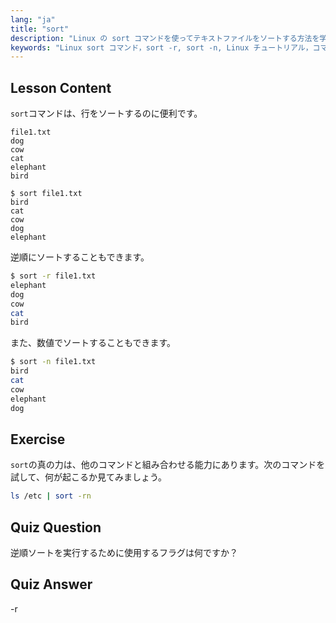 ```yaml
---
lang: "ja"
title: "sort"
description: "Linux の sort コマンドを使ってテキストファイルをソートする方法を学びましょう。逆順ソートや数値ソートなどのオプションを発見してください。Linux のコマンドラインスキルを向上させましょう！"
keywords: "Linux sort コマンド，sort -r, sort -n, Linux チュートリアル，コマンドライン，Linux 初心者，sort ガイド"
---
```


## Lesson Content

`sort`コマンドは、行をソートするのに便利です。

```plaintext
file1.txt
dog
cow
cat
elephant
bird

$ sort file1.txt
bird
cat
cow
dog
elephant
```

逆順にソートすることもできます。

```bash
$ sort -r file1.txt
elephant
dog
cow
cat
bird
```

また、数値でソートすることもできます。

```bash
$ sort -n file1.txt
bird
cat
cow
elephant
dog
```

## Exercise

`sort`の真の力は、他のコマンドと組み合わせる能力にあります。次のコマンドを試して、何が起こるか見てみましょう。

```bash
ls /etc | sort -rn
```

## Quiz Question

逆順ソートを実行するために使用するフラグは何ですか？

## Quiz Answer

-r
